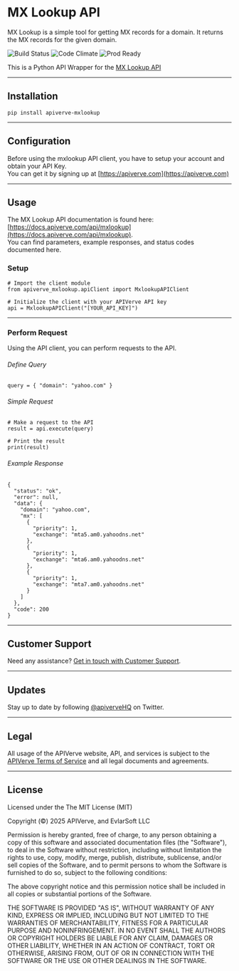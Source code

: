 MX Lookup API
============

MX Lookup is a simple tool for getting MX records for a domain. It returns the MX records for the given domain.

![Build Status](https://img.shields.io/badge/build-passing-green)
![Code Climate](https://img.shields.io/badge/maintainability-B-purple)
![Prod Ready](https://img.shields.io/badge/production-ready-blue)

This is a Python API Wrapper for the [MX Lookup API](https://apiverve.com/marketplace/api/mxlookup)

---

## Installation
	pip install apiverve-mxlookup

---

## Configuration

Before using the mxlookup API client, you have to setup your account and obtain your API Key.  
You can get it by signing up at [https://apiverve.com](https://apiverve.com)

---

## Usage

The MX Lookup API documentation is found here: [https://docs.apiverve.com/api/mxlookup](https://docs.apiverve.com/api/mxlookup).  
You can find parameters, example responses, and status codes documented here.

### Setup

```
# Import the client module
from apiverve_mxlookup.apiClient import MxlookupAPIClient

# Initialize the client with your APIVerve API key
api = MxlookupAPIClient("[YOUR_API_KEY]")
```

---


### Perform Request
Using the API client, you can perform requests to the API.

###### Define Query

```
query = { "domain": "yahoo.com" }
```

###### Simple Request

```
# Make a request to the API
result = api.execute(query)

# Print the result
print(result)
```

###### Example Response

```
{
  "status": "ok",
  "error": null,
  "data": {
    "domain": "yahoo.com",
    "mx": [
      {
        "priority": 1,
        "exchange": "mta5.am0.yahoodns.net"
      },
      {
        "priority": 1,
        "exchange": "mta6.am0.yahoodns.net"
      },
      {
        "priority": 1,
        "exchange": "mta7.am0.yahoodns.net"
      }
    ]
  },
  "code": 200
}
```

---

## Customer Support

Need any assistance? [Get in touch with Customer Support](https://apiverve.com/contact).

---

## Updates
Stay up to date by following [@apiverveHQ](https://twitter.com/apiverveHQ) on Twitter.

---

## Legal

All usage of the APIVerve website, API, and services is subject to the [APIVerve Terms of Service](https://apiverve.com/terms) and all legal documents and agreements.

---

## License
Licensed under the The MIT License (MIT)

Copyright (&copy;) 2025 APIVerve, and EvlarSoft LLC

Permission is hereby granted, free of charge, to any person obtaining a copy of this software and associated documentation files (the "Software"), to deal in the Software without restriction, including without limitation the rights to use, copy, modify, merge, publish, distribute, sublicense, and/or sell copies of the Software, and to permit persons to whom the Software is furnished to do so, subject to the following conditions:

The above copyright notice and this permission notice shall be included in all copies or substantial portions of the Software.

THE SOFTWARE IS PROVIDED "AS IS", WITHOUT WARRANTY OF ANY KIND, EXPRESS OR IMPLIED, INCLUDING BUT NOT LIMITED TO THE WARRANTIES OF MERCHANTABILITY, FITNESS FOR A PARTICULAR PURPOSE AND NONINFRINGEMENT. IN NO EVENT SHALL THE AUTHORS OR COPYRIGHT HOLDERS BE LIABLE FOR ANY CLAIM, DAMAGES OR OTHER LIABILITY, WHETHER IN AN ACTION OF CONTRACT, TORT OR OTHERWISE, ARISING FROM, OUT OF OR IN CONNECTION WITH THE SOFTWARE OR THE USE OR OTHER DEALINGS IN THE SOFTWARE.
